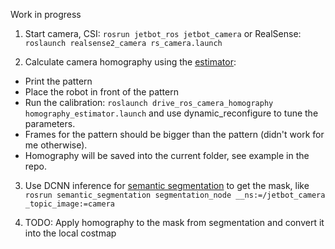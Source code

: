 Work in progress

1. Start camera, CSI: `rosrun jetbot_ros jetbot_camera` or RealSense: `roslaunch realsense2_camera rs_camera.launch`

2. Calculate camera homography using the [estimator](https://github.com/alex-makarov/drive_ros_camera_homography):
 - Print the pattern
 - Place the robot in front of the pattern
 - Run the calibration: `roslaunch drive_ros_camera_homography homography_estimator.launch` and use dynamic_reconfigure to tune the parameters.
 - Frames for the pattern should be bigger than the pattern (didn't work for me otherwise). 
 - Homography will be saved into the current folder, see example in the repo.

3. Use DCNN inference for [semantic segmentation](https://github.com/alex-makarov/ros-semantic-segmentation) to get the mask, like `rosrun semantic_segmentation segmentation_node __ns:=/jetbot_camera _topic_image:=camera`

4. TODO: Apply homography to the mask from segmentation and convert it into the local costmap

